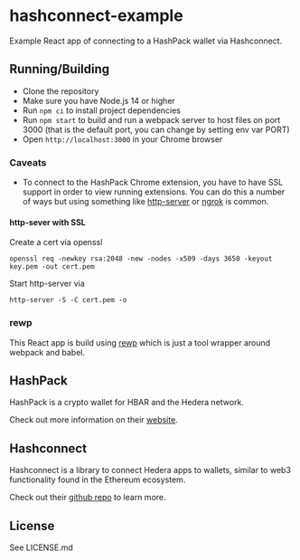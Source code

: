 # hashconnect-example
Example React app of connecting to a HashPack wallet via Hashconnect.

## Running/Building
- Clone the repository
- Make sure you have Node.js 14 or higher
- Run `npm ci` to install project dependencies
- Run `npm start` to build and run a webpack server to host files on port 3000 (that is the default port, you can change by setting env var PORT)
- Open `http://localhost:3000` in your Chrome browser

### Caveats
- To connect to the HashPack Chrome extension, you have to have SSL support in order to view running extensions. You can do this a number of ways but using something like [http-server](https://www.npmjs.com/package/http-server) or [ngrok](https://ngrok.com/) is common.

#### http-sever with SSL
Create a cert via openssl
```
openssl req -newkey rsa:2048 -new -nodes -x509 -days 3650 -keyout key.pem -out cert.pem
```
Start http-server via
```
http-server -S -C cert.pem -o
```

### rewp
This React app is build using [rewp](https://github.com/mstark5652/rewp) which is just a tool wrapper around webpack and babel.

## HashPack
HashPack is a crypto wallet for HBAR and the Hedera network.

Check out more information on their [website](https://www.hashpack.app/).

## Hashconnect
Hashconnect is a library to connect Hedera apps to wallets, similar to web3 functionality found in the Ethereum ecosystem.

Check out their [github repo](https://github.com/Hashpack/hashconnect) to learn more.

## License
See LICENSE.md
